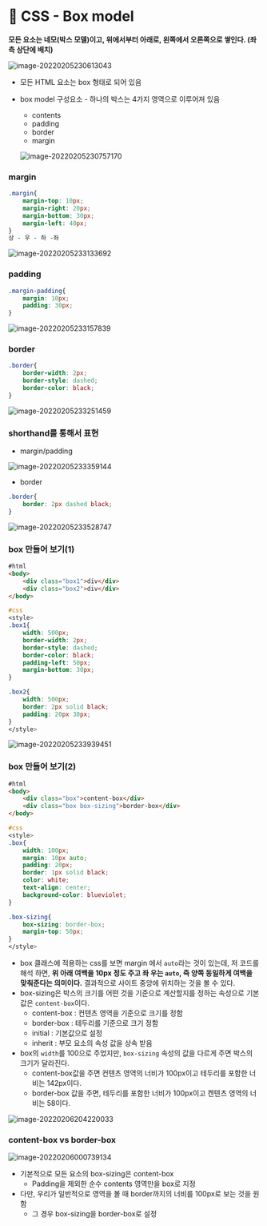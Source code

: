 # 🌱 CSS - Box model

**모든 요소는 네모(박스 모델)이고, 위에서부터 아래로, 왼쪽에서 오른쪽으로 쌓인다. (좌측 상단에 배치)**

![image-20220205230613043](CSS_Box_model.assets/image-20220205230613043.png)

- 모든 HTML 요소는 box 형태로 되어 있음

- box model 구성요소 - 하나의 박스는 4가지 영역으로 이루어져 있음

  - contents
  - padding
  - border
  - margin

  ![image-20220205230757170](CSS_Box_model.assets/image-20220205230757170.png)

### margin

```css
.margin{
    margin-top: 10px;
    margin-right: 20px;
    margin-bottom: 30px;
    margin-left: 40px;
}
상 - 우 - 하 -좌
```

![image-20220205233133692](CSS_Box_model.assets/image-20220205233133692.png)



### padding

```css
.margin-padding{
    margin: 10px;
    padding: 30px;
}
```

![image-20220205233157839](CSS_Box_model.assets/image-20220205233157839.png)

### border

```css
.border{
    border-width: 2px;
    border-style: dashed;
    border-color: black;
}
```

![image-20220205233251459](CSS_Box_model.assets/image-20220205233251459.png)

### shorthand를 통해서 표현

- margin/padding

![image-20220205233359144](CSS_Box_model.assets/image-20220205233359144.png)

- border

```css
.border{
    border: 2px dashed black;
}
```

![image-20220205233528747](CSS_Box_model.assets/image-20220205233528747.png)

### box 만들어 보기(1)

```html
#html
<body>
    <div class="box1">div</div>
    <div class="box2">div</div>
</body>
```

```css
#css
<style>
.box1{
    width: 500px;
    border-width: 2px;
    border-style: dashed;
    border-color: black;
    padding-left: 50px;
    margin-bottom: 30px;
}

.box2{
    width: 500px;
    border: 2px solid black;
    padding: 20px 30px;
}
</style>
```

![image-20220205233939451](CSS_Box_model.assets/image-20220205233939451.png)

### box 만들어 보기(2)

```html
#html
<body>
    <div class="box">content-box</div>
    <div class="box box-sizing">border-box</div>
</body>
```

```css
#css
<style>
.box{
    width: 100px;
    margin: 10px auto;
    padding: 20px;
    border: 1px solid black;
    color: white;
    text-align: center;
    background-color: blueviolet;
}

.box-sizing{
    box-sizing: border-box;
    margin-top: 50px;
}
</style>
```

- box 클래스에 적용하는 css를 보면 margin 에서 `auto`라는 것이 있는데, 저 코드를 해석 하면, **위 아래 여백을 10px 정도 주고 좌 우는 `auto`, 즉 양쪽 동일하게 여백을 맞춰준다는 의미이다.** 결과적으로 사이트 중앙에 위치하는 것을 볼 수 있다. 
- box-sizing은 박스의 크기를 어떤 것을 기준으로 계산할지를 정하는 속성으로 기본값은 `content-box`이다.
  - content-box : 컨텐츠 영역을 기준으로 크기를 정함
  - border-box : 테두리를 기준으로 크기 정함
  - initial : 기본값으로 설정
  - inherit : 부모 요소의 속성 값을 상속 받음
- box의 `width`를 100으로 주었지만, `box-sizing` 속성의 값을 다르게 주면 박스의 크기가 달라진다.
  - content-box값을 주면 컨텐츠 영역의 너비가 100px이고 테두리를 포함한 너비는 142px이다.
  - border-box 값을 주면, 테두리를 포함한 너비가 100px이고 켄텐츠 영역의 너비는 58이다. 

![image-20220206204220033](CSS_Box_model.assets/image-20220206204220033.png)

### content-box vs border-box

![image-20220206000739134](CSS_Box_model.assets/image-20220206000739134.png)

- 기본적으로 모든 요소의 box-sizing은 content-box
  - Padding을 제외한 순수 contents 영역만을 box로 지정
- 다만, 우리가 일반적으로 영역을 볼 때 border까지의 너비를 100px로 보는 것을 원함
  - 그 경우 box-sizing을 border-box로 설정 